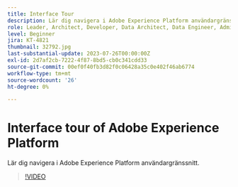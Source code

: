 ```yaml
---
title: Interface Tour
description: Lär dig navigera i Adobe Experience Platform användargränssnitt.
role: Leader, Architect, Developer, Data Architect, Data Engineer, Admin, User
level: Beginner
jira: KT-4821
thumbnail: 32792.jpg
last-substantial-update: 2023-07-26T00:00:00Z
exl-id: 2d7af2cb-7222-4f87-8bd5-cb0c341cdd33
source-git-commit: 00ef0f40fb3d82f0c06428a35c0e402f46ab6774
workflow-type: tm+mt
source-wordcount: '26'
ht-degree: 0%

---
```


# Interface tour of Adobe Experience Platform

Lär dig navigera i Adobe Experience Platform användargränssnitt.

>[!VIDEO](https://video.tv.adobe.com/v/32792?learn=on)

